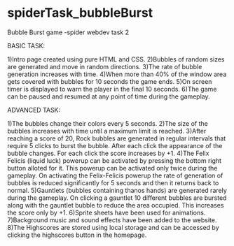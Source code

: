 # spiderTask_bubbleBurst
Bubble Burst game -spider webdev task 2

BASIC TASK:

1)Intro page created using pure HTML and CSS.
2)Bubbles of random sizes are generated and move in random directions.
3)The rate of bubble generation increases with time.
4)When more than 40% of the window area gets covered with bubbles for 10 seconds the game ends.
5)On screen timer is displayed to warn the player in the final 10 seconds.
6)The game can be paused and resumed at any point of time during the gameplay.

ADVANCED TASK:

1)The bubbles change their colors every 5 seconds.
2)The size of the bubbles increases with time until a maximum limit is reached.
3)After reaching a score of 20, Rock bubbles are generated in regular intervals that require 5 clicks to burst the bubble.
  After each click the appearance of the bubble changes. For each click the score increases by +1.
4)The Felix Felicis (liquid luck) powerup can be activated by pressing the bottom right button alloted for it. This powerup 
  can be activated only twice during the gameplay. On activating the Felix-Felicis powerup the rate of generation of bubbles 
  is reduced significantly for 5 seconds and then it returns back to normal.
5)Gauntlets (bubbles containing thanos hands) are generated rarely during the gameplay. On clicking a gauntlet 10 different     bubbles are bursted along with the gauntlet bubble to reduce the area occupied. This increases the score only by +1.
6)Sprite sheets have been used for animations.
7)Background music and sound effects have been added to the website.
8)The Highscores are stored using local storage and can be accessed by clicking the highscores button in the homepage.
